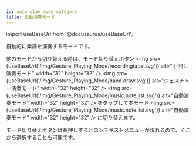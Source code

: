 ```yaml
---
id: auto-play_mode-category
title: 自動演奏モード
---
```

import useBaseUrl from '@docusaurus/useBaseUrl';

自動的に楽譜を演奏するモードです。

他のモードから切り替える時は、モード切り替えボタン
<img src={useBaseUrl('/img/Gesture_Playing_Mode/recordingtape.svg')} alt="手回し演奏モード" width="32" height="32"  />
<img src={useBaseUrl('/img/Gesture_Playing_Mode/hand.draw.svg')} alt="ジェスチャー演奏モード" width="32" height="32"  />
<img src={useBaseUrl('/img/Gesture_Playing_Mode/music.note.list.svg')} alt="自動演奏モード" width="32" height="32"  />
をタップして本モード <img src={useBaseUrl('/img/Gesture_Playing_Mode/music.note.list.svg')} alt="自動演奏モード" width="32" height="32"  /> に切り替えます。

モード切り替えボタンは長押しするとコンテキストメニューが現れるので、そこから選択することも可能です。
